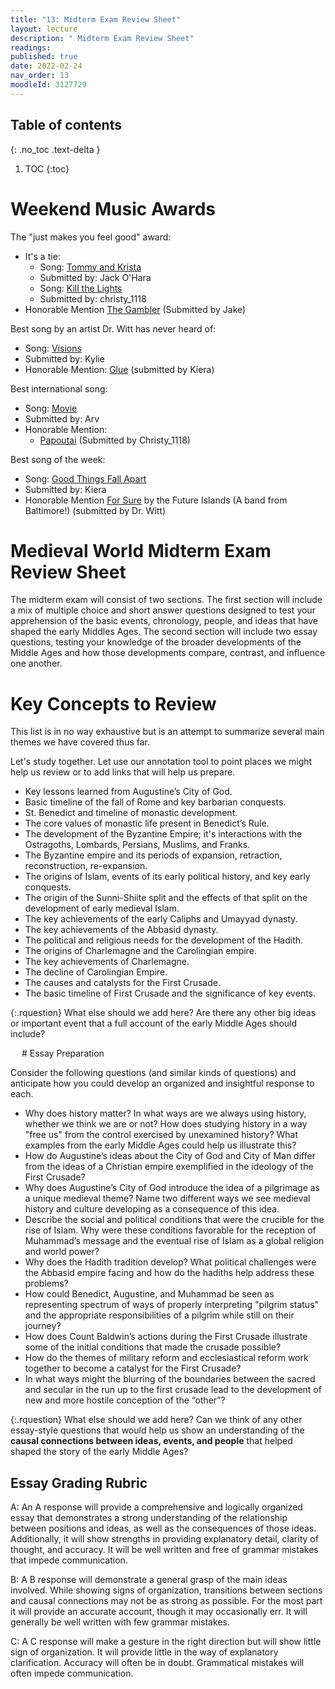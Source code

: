 ```yaml
---
title: "13: Midterm Exam Review Sheet"
layout: lecture
description: " Midterm Exam Review Sheet"
readings: 
published: true
date: 2022-02-24
nav_order: 13
moodleId: 3127729
---
```


## Table of contents
{: .no_toc .text-delta } 
1. TOC 
{:toc}


# Weekend Music Awards

The "just makes you feel good" award:
* It's a tie:
  * Song: [Tommy and Krista](https://open.spotify.com/track/4h64azBMSFV2yRFpavLtqY?si=a0a10b73e0dc4719)
  * Submitted by: Jack O'Hara
  * Song: [Kill the Lights](https://open.spotify.com/track/5x9OXWVNd1a0iveauFDRtn?si=9e7e8ddf09f9498d)
  * Submitted by: christy_1118
* Honorable Mention [The Gambler](https://open.spotify.com/track/5KqldkCunQ2rWxruMEtGh0?si=ff5ddac52d354eef) (Submitted by Jake)

Best song by an artist Dr. Witt has never heard of:
* Song: [Visions](https://open.spotify.com/track/1rcxltU3Mzn8gN6Z8ly9Zh?si=649585b944754d17) 
* Submitted by: Kylie
* Honorable Mention: [Glue](https://open.spotify.com/track/4Eg7rWODFFHoNc9KtwL4oT?si=74ba7808deae4baa) (submitted by Kiera)

Best international song:
* Song: [Movie](https://open.spotify.com/track/57fle7Lnf7lOXNf76r2x6C?si=babfb3e2472949d7)
* Submitted by: Arv
* Honorable Mention: 
  * [Papoutai](https://open.spotify.com/track/1QFw2xxyQtgKjlrMCEqsNj?si=7f80d2b5a125431b) (Submitted by Christy_1118)
  
Best song of the week:
* Song: [Good Things Fall Apart](https://open.spotify.com/track/6pooRNiLyYpxZeIA5kJ5EX?si=e13e80e0e16d40cf) 
* Submitted by: Kiera
* Honorable Mention [For Sure](https://open.spotify.com/track/7EtMa8eHEOfvh1ANRHQ9uh?si=0c4e1747c96343f5) by the Future Islands (A band from Baltimore!) (submitted by Dr. Witt)

# Medieval World Midterm Exam Review Sheet

The midterm exam will consist of two sections. The first section will include a mix of multiple choice and short answer questions designed to test your apprehension of the basic events, chronology, people, and ideas that have shaped the early Middles Ages. The second section will include two essay questions, testing your knowledge of the broader developments of the Middle Ages and how those developments compare, contrast, and influence one another. 


# Key Concepts to Review

This list is in no way exhaustive but is an attempt to summarize several main themes we have covered thus far. 

Let's study together. Let use our annotation tool to point places we might help us review or to add links that will help us prepare.

* Key lessons learned from Augustine’s City of God.
* Basic timeline of the fall of Rome and key barbarian conquests.
* St. Benedict and timeline of monastic development.
* The core values of monastic life present in Benedict’s Rule.
* The development of the Byzantine Empire; it's interactions with the Ostragoths, Lombards, Persians, Muslims, and Franks.
* The Byzantine empire and its periods of expansion, retraction, reconstruction, re-expansion.
* The origins of Islam, events of its early political history, and key early conquests.
* The origin of the Sunni-Shiite split and the effects of that split on the development of early medieval Islam.
* The key achievements of the early Caliphs and Umayyad dynasty. 
* The key achievements of the Abbasid dynasty.
* The political and religious needs for the development of the Hadith.
* The origins of Charlemagne and the Carolingian empire.
* The key achievements of Charlemagne.
* The decline of Carolingian Empire.
* The causes and catalysts for the First Crusade.
* The basic timeline of First Crusade and the significance of key events.

<div class="discussion" markdown="1">

{:.rquestion}
What else should we add here? Are there any other big ideas or important event that a full account of the early Middle Ages should include?

</div>
 
# Essay Preparation 

Consider the following questions (and similar kinds of questions) and anticipate how you could develop an organized and insightful response to each.

* Why does history matter? In what ways are we always using history, whether we think we are or not? How does studying history in a way "free us" from the control exercised by unexamined history? What examples from the early Middle Ages could help us illustrate this?
* How do Augustine’s ideas about the City of God and City of Man differ from the ideas of a Christian empire exemplified in the ideology of the First Crusade?
* Why does Augustine’s City of God introduce the idea of a pilgrimage as a unique medieval theme? Name two different ways we see medieval history and culture developing as a consequence of this idea.
* Describe the social and political conditions that were the crucible for the rise of Islam. Why were these conditions favorable for the reception of Muhammad’s message and the eventual rise of Islam as a global religion and world power?
* Why does the Hadith tradition develop? What political challenges were the Abbasid empire facing and how do the hadiths help address these problems?
* How could Benedict, Augustine, and Muhammad be seen as representing spectrum of ways of properly interpreting "pilgrim status" and the appropriate responsibilities of a pilgrim while still on their journey?
* How does Count Baldwin’s actions during the First Crusade illustrate some of the initial conditions that made the crusade possible?
* How do the themes of military reform and ecclesiastical reform work together to become a catalyst for the First Crusade?
* In what ways might the blurring of the boundaries between the sacred and secular in the run up to the first crusade lead to the development of new and more hostile conception of the “other”?

<div class="discussion" markdown="1">

{:.rquestion}
What else should we add here? Can we think of any other essay-style questions that would help us show an understanding of the **causal connections between ideas, events, and people** that helped shaped the story of the early Middle Ages?

</div>

## Essay Grading Rubric

A: An A response will provide a comprehensive and logically organized essay that demonstrates a strong understanding of the relationship between positions and ideas, as well as the consequences of those ideas. Additionally, it will show strengths in providing explanatory detail, clarity of thought, and accuracy. It will be well written and free of grammar mistakes that impede communication.

B: A B response will demonstrate a general grasp of the main ideas involved. While showing signs of organization, transitions between sections and causal connections may not be as strong as possible. For the most part it will provide an accurate account, though it may occasionally err. It will generally be well written with few grammar mistakes.

C: A C response will make a gesture in the right direction but will show little sign of organization. It will provide little in the way of explanatory clarification. Accuracy will often be in doubt. Grammatical mistakes will often impede communication.


